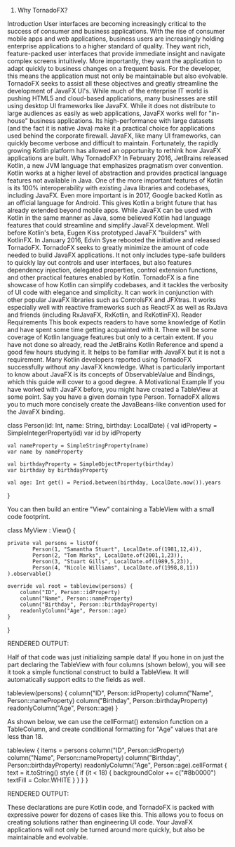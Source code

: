 1. Why TornadoFX?

Introduction
User interfaces are becoming increasingly critical to the success of consumer and business applications. With the rise of consumer mobile apps and web applications, business users are increasingly holding enterprise applications to a higher standard of quality. They want rich, feature-packed user interfaces that provide immediate insight and navigate complex screens intuitively. More importantly, they want the application to adapt quickly to business changes on a frequent basis. For the developer, this means the application must not only be maintainable but also evolvable. TornadoFX seeks to assist all these objectives and greatly streamline the development of JavaFX UI's.
While much of the enterprise IT world is pushing HTML5 and cloud-based applications, many businesses are still using desktop UI frameworks like JavaFX. While it does not distribute to large audiences as easily as web applications, JavaFX works well for "in-house" business applications. Its high-performance with large datasets (and the fact it is native Java) make it a practical choice for applications used behind the corporate firewall.
JavaFX, like many UI frameworks, can quickly become verbose and difficult to maintain. Fortunately, the rapidly growing Kotlin platform has allowed an opportunity to rethink how JavaFX applications are built.
Why TornadoFX?
In February 2016, JetBrains released Kotlin, a new JVM language that emphasizes pragmatism over convention. Kotlin works at a higher level of abstraction and provides practical language features not available in Java. One of the more important features of Kotlin is its 100% interoperability with existing Java libraries and codebases, including JavaFX. Even more important is in 2017, Google backed Kotlin as an official language for Android. This gives Kotlin a bright future that has already extended beyond mobile apps.
While JavaFX can be used with Kotlin in the same manner as Java, some believed Kotlin had language features that could streamline and simplify JavaFX development. Well before Kotlin's beta, Eugen Kiss prototyped JavaFX "builders" with KotlinFX. In January 2016, Edvin Syse rebooted the initiative and released TornadoFX.
TornadoFX seeks to greatly minimize the amount of code needed to build JavaFX applications. It not only includes type-safe builders to quickly lay out controls and user interfaces, but also features dependency injection, delegated properties, control extension functions, and other practical features enabled by Kotlin. TornadoFX is a fine showcase of how Kotlin can simplify codebases, and it tackles the verbosity of UI code with elegance and simplicity. It can work in conjunction with other popular JavaFX libraries such as ControlsFX and JFXtras. It works especially well with reactive frameworks such as ReactFX as well as RxJava and friends (including RxJavaFX, RxKotlin, and RxKotlinFX).
Reader Requirements
This book expects readers to have some knowledge of Kotlin and have spent some time getting acquainted with it. There will be some coverage of Kotlin language features but only to a certain extent. If you have not done so already, read the JetBrains Kotlin Reference and spend a good few hours studying it.
It helps to be familiar with JavaFX but it is not a requirement. Many Kotlin developers reported using TornadoFX successfully without any JavaFX knowledge. What is particularly important to know about JavaFX is its concepts of ObservableValue and Bindings, which this guide will cover to a good degree.
A Motivational Example
If you have worked with JavaFX before, you might have created a TableView at some point. Say you have a given domain type Person. TornadoFX allows you to much more concisely create the JavaBeans-like convention used for the JavaFX binding.

class Person(id: Int, name: String, birthday: LocalDate) {
    val idProperty = SimpleIntegerProperty(id)
    var id by idProperty

    val nameProperty = SimpleStringProperty(name)
    var name by nameProperty

    val birthdayProperty = SimpleObjectProperty(birthday)
    var birthday by birthdayProperty

    val age: Int get() = Period.between(birthday, LocalDate.now()).years
}

You can then build an entire "View" containing a TableView with a small code footprint.

class MyView : View() {

    private val persons = listOf(
            Person(1, "Samantha Stuart", LocalDate.of(1981,12,4)),
            Person(2, "Tom Marks", LocalDate.of(2001,1,23)),
            Person(3, "Stuart Gills", LocalDate.of(1989,5,23)),
            Person(4, "Nicole Williams", LocalDate.of(1998,8,11))
    ).observable()

    override val root = tableview(persons) {
        column("ID", Person::idProperty)
        column("Name", Person::nameProperty)
        column("Birthday", Person::birthdayProperty)
        readonlyColumn("Age", Person::age)
    }
}

RENDERED OUTPUT:


Half of that code was just initializing sample data! If you hone in on just the part declaring the TableView with four columns (shown below), you will see it took a simple functional construct to build a TableView. It will automatically support edits to the fields as well.

tableview(persons) {
    column("ID", Person::idProperty)
    column("Name", Person::nameProperty)
    column("Birthday", Person::birthdayProperty)
    readonlyColumn("Age", Person::age)
}

As shown below, we can use the cellFormat() extension function on a TableColumn, and create conditional formatting for "Age" values that are less than 18.


tableview<Person> {
    items = persons
    column("ID", Person::idProperty)
    column("Name", Person::nameProperty)
    column("Birthday", Person::birthdayProperty)
    readonlyColumn("Age", Person::age).cellFormat {
        text = it.toString()
        style {
            if (it < 18) {
                backgroundColor += c("#8b0000")
                textFill = Color.WHITE
            }
        }
    }
}

RENDERED OUTPUT:


These declarations are pure Kotlin code, and TornadoFX is packed with expressive power for dozens of cases like this. This allows you to focus on creating solutions rather than engineering UI code. Your JavaFX applications will not only be turned around more quickly, but also be maintainable and evolvable.

